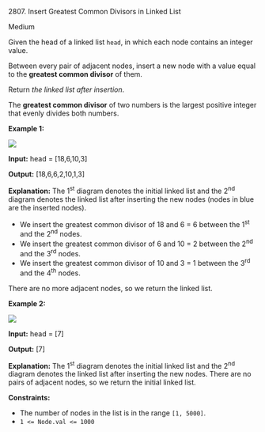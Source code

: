 2807\. Insert Greatest Common Divisors in Linked List

Medium

Given the head of a linked list `head`, in which each node contains an integer value.

Between every pair of adjacent nodes, insert a new node with a value equal to the **greatest common divisor** of them.

Return _the linked list after insertion_.

The **greatest common divisor** of two numbers is the largest positive integer that evenly divides both numbers.

**Example 1:**

![](https://assets.leetcode.com/uploads/2023/07/18/ex1_copy.png)

**Input:** head = [18,6,10,3]

**Output:** [18,6,6,2,10,1,3]

**Explanation:** The 1<sup>st</sup> diagram denotes the initial linked list and the 2<sup>nd</sup> diagram denotes the linked list after inserting the new nodes (nodes in blue are the inserted nodes). 

- We insert the greatest common divisor of 18 and 6 = 6 between the 1<sup>st</sup> and the 2<sup>nd</sup> nodes. 
- We insert the greatest common divisor of 6 and 10 = 2 between the 2<sup>nd</sup> and the 3<sup>rd</sup> nodes. 
- We insert the greatest common divisor of 10 and 3 = 1 between the 3<sup>rd</sup> and the 4<sup>th</sup> nodes. 

There are no more adjacent nodes, so we return the linked list.

**Example 2:**

![](https://assets.leetcode.com/uploads/2023/07/18/ex2_copy1.png)

**Input:** head = [7]

**Output:** [7]

**Explanation:** The 1<sup>st</sup> diagram denotes the initial linked list and the 2<sup>nd</sup> diagram denotes the linked list after inserting the new nodes. There are no pairs of adjacent nodes, so we return the initial linked list.

**Constraints:**

*   The number of nodes in the list is in the range `[1, 5000]`.
*   `1 <= Node.val <= 1000`